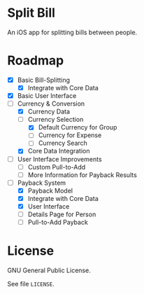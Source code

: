 # Split Bill

An iOS app for splitting bills between people.

# Roadmap

- [x] Basic Bill-Splitting
    - [x] Integrate with Core Data
- [x] Basic User Interface
- [ ] Currency & Conversion
    - [x] Currency Data
    - [ ] Currency Selection
        - [x] Default Currency for Group
        - [ ] Currency for Expense
        - [ ] Currency Search
    - [x] Core Data Integration
- [ ] User Interface Improvements
    - [ ] Custom Pull-to-Add
    - [ ] More Information for Payback Results
- [ ] Payback System
    - [x] Payback Model
    - [x] Integrate with Core Data
    - [x] User Interface
    - [ ] Details Page for Person
    - [ ] Pull-to-Add Payback

# License

GNU General Public License.

See file `LICENSE`.

